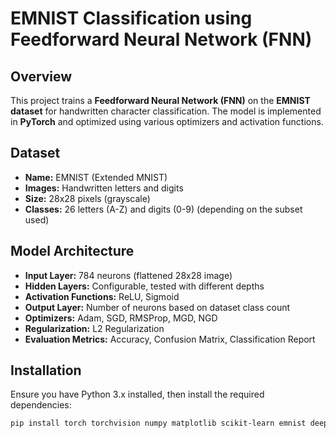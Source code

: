 # EMNIST Classification using Feedforward Neural Network (FNN)

## Overview
This project trains a **Feedforward Neural Network (FNN)** on the **EMNIST dataset** for handwritten character classification. The model is implemented in **PyTorch** and optimized using various optimizers and activation functions.

## Dataset
- **Name:** EMNIST (Extended MNIST)
- **Images:** Handwritten letters and digits
- **Size:** 28x28 pixels (grayscale)
- **Classes:** 26 letters (A-Z) and digits (0-9) (depending on the subset used)

## Model Architecture
- **Input Layer:** 784 neurons (flattened 28x28 image)
- **Hidden Layers:** Configurable, tested with different depths
- **Activation Functions:** ReLU, Sigmoid
- **Output Layer:** Number of neurons based on dataset class count
- **Optimizers:** Adam, SGD, RMSProp, MGD, NGD
- **Regularization:** L2 Regularization
- **Evaluation Metrics:** Accuracy, Confusion Matrix, Classification Report

## Installation
Ensure you have Python 3.x installed, then install the required dependencies:

```bash
pip install torch torchvision numpy matplotlib scikit-learn emnist deeplake
